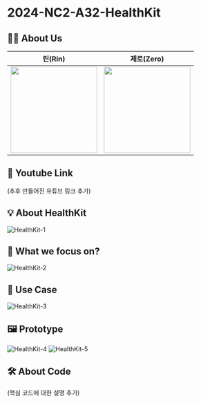 # 2024-NC2-A32-HealthKit
## 👭🏻 About Us
|**린(Rin)**|**제로(Zero)**|
| :------: |  :------: |
| <img src = "https://github.com/DeveloperAcademy-POSTECH/2024-NC2-A32-HealthKit/assets/136756125/4397b9a3-ff7f-4ea3-bc57-6d7d641ce0dc" width=200/> | <img src = "https://github.com/DeveloperAcademy-POSTECH/2024-NC2-A32-HealthKit/assets/136756125/aa357550-1175-4062-b9f1-632a99fad9ac" width=200/> | 

## 🎥 Youtube Link
(추후 만들어진 유튜브 링크 추가)

## 💡 About HealthKit
![HealthKit-1](https://github.com/DeveloperAcademy-POSTECH/2024-NC2-A32-HealthKit/assets/136756125/b6cafe72-4101-427c-99ac-c163eecefd39)


## 🎯 What we focus on?
![HealthKit-2](https://github.com/DeveloperAcademy-POSTECH/2024-NC2-A32-HealthKit/assets/136756125/9564de0d-1e72-45c9-89ae-3296ba07b531)


## 💼 Use Case
![HealthKit-3](https://github.com/DeveloperAcademy-POSTECH/2024-NC2-A32-HealthKit/assets/136756125/6e69071f-ce36-46a0-9656-05308f684762)


## 🖼️ Prototype
![HealthKit-4](https://github.com/DeveloperAcademy-POSTECH/2024-NC2-A32-HealthKit/assets/136756125/95eaf69e-046b-4527-a673-2957a7524957)
![HealthKit-5](https://github.com/DeveloperAcademy-POSTECH/2024-NC2-A32-HealthKit/assets/136756125/b09765c1-1661-4b1b-ae6d-712b059ca363)


## 🛠️ About Code
(핵심 코드에 대한 설명 추가)
